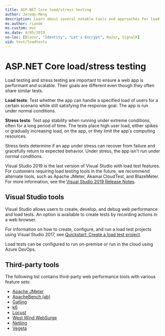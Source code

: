 ```yaml
---
title: ASP.NET Core load/stress testing
author: Jeremy-Meng
description: Learn about several notable tools and approaches for load testing and stress testing ASP.NET Core apps.
ms.author: riande
ms.custom: mvc
ms.date: 4/05/2019
no-loc: [Blazor, "Identity", "Let's Encrypt", Razor, SignalR]
uid: test/loadtests
---
```

# ASP.NET Core load/stress testing

Load testing and stress testing are important to ensure a web app is performant and scalable. Their goals are different even though they often share similar tests.

**Load tests**: Test whether the app can handle a specified load of users for a certain scenario while still satisfying the response goal. The app is run under normal conditions.

**Stress tests**: Test app stability when running under extreme conditions, often for a long period of time. The tests place high user load, either spikes or gradually increasing load, on the app, or they limit the app's computing resources.

Stress tests determine if an app under stress can recover from failure and gracefully return to expected behavior. Under stress, the app isn't run under normal conditions.

Visual Studio 2019 is the last version of Visual Studio with load test features. For customers requiring load testing tools in the future, we recommend alternate tools, such as Apache JMeter, Akamai CloudTest, and BlazeMeter. For more information, see the [Visual Studio 2019 Release Notes](/visualstudio/releases/2019/release-notes-v16.0#test-tools).

## Visual Studio tools

Visual Studio allows users to create, develop, and debug web performance and load tests. An option is available to create tests by recording actions in a web browser.

For information on how to create, configure, and run a load test projects using Visual Studio 2017, see [Quickstart: Create a load test project](/visualstudio/test/quickstart-create-a-load-test-project?view=vs-2017).

Load tests can be configured to run on-premise or run in the cloud using Azure DevOps.

## Third-party tools

The following list contains third-party web performance tools with various feature sets:

* [Apache JMeter](https://jmeter.apache.org/)
* [ApacheBench (ab)](https://httpd.apache.org/docs/2.4/programs/ab.html)
* [Gatling](https://gatling.io/)
* [k6](https://k6.io)
* [Locust](https://locust.io/)
* [West Wind WebSurge](https://websurge.west-wind.com/)
* [Netling](https://github.com/hallatore/Netling)
* [Vegeta](https://github.com/tsenart/vegeta)

